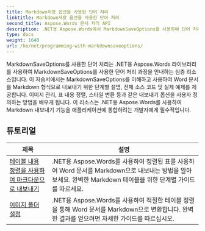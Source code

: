 ```yaml
---
title: Markdown저장 옵션을 사용한 단어 처리
linktitle: Markdown저장 옵션을 사용한 단어 처리
second_title: Aspose.Words 문서 처리 API
description: .NET용 Aspose.Words에서 MarkdownSaveOptions를 사용하여 단어 처리 방법을 알아보세요. Word 문서를 Markdown 형식으로 저장하기 위한 샘플 코드가 포함된 자세한 튜토리얼입니다.
type: docs
weight: 1640
url: /ko/net/programming-with-markdownsaveoptions/
---
```


MarkdownSaveOptions를 사용한 단어 처리는 .NET용 Aspose.Words 라이브러리를 사용하여 MarkdownSaveOptions를 사용한 단어 처리 과정을 안내하는 심층 리소스입니다. 이 자습서에서는 MarkdownSaveOptions를 이해하고 사용하여 Word 문서를 Markdown 형식으로 내보내기 위한 단계별 설명, 전체 소스 코드 및 실제 예제를 제공합니다. 이미지 관리, 표 내용 정렬, 스타일 변환 등과 같은 내보내기 옵션을 사용자 정의하는 방법을 배우게 됩니다. 이 리소스는 .NET용 Aspose.Words를 사용하여 Markdown 내보내기 기능을 애플리케이션에 통합하려는 개발자에게 필수적입니다.

 ## 튜토리얼
| 제목 | 설명 |
| --- | --- |
| [테이블 내용 정렬을 사용하여 마크다운으로 내보내기](./export-into-markdown-with-table-content-alignment/) | .NET용 Aspose.Words를 사용하여 정렬된 표를 사용하여 Word 문서를 Markdown으로 내보내는 방법을 알아보세요. 완벽한 Markdown 테이블을 위한 단계별 가이드를 따르세요. |
| [이미지 폴더 설정](./set-images-folder/) | .NET용 Aspose.Words를 사용하여 적절한 테이블 정렬을 통해 Word 문서를 Markdown으로 변환합니다. 완벽한 결과를 얻으려면 자세한 가이드를 따르십시오. |